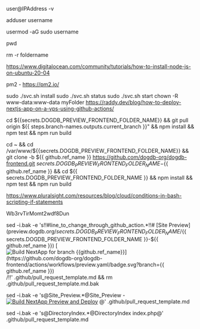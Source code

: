 user@IPAddress -v

adduser username

usermod -aG sudo username

pwd

rm -r foldername

https://www.digitalocean.com/community/tutorials/how-to-install-node-js-on-ubuntu-20-04

pm2 - https://pm2.io/

sudo ./svc.sh install
sudo ./svc.sh status
sudo ./svc.sh start
chown -R www-data:www-data myFolder
https://raddy.dev/blog/how-to-deploy-nextjs-app-on-a-vps-using-github-actions/

cd ${{secrets.DOGDB_PREVIEW_FRONTEND_FOLDER_NAME}} && git pull origin ${{ steps.branch-names.outputs.current_branch }}" && npm install && npm test && npm run build

cd ~ && cd /var/www/${{secrets.DOGDB_PREVIEW_FRONTEND_FOLDER_NAME}} && git clone -b ${{ github.ref_name }} https://github.com/dogdb-org/dogdb-frontend.git ${{ secrets.DOGDB_PREVIEW_FRONTEND_FOLDER_NAME }}-${{ github.ref_name }} && cd ${{ secrets.DOGDB_PREVIEW_FRONTEND_FOLDER_NAME }} && npm install && npm test && npm run build

https://www.pluralsight.com/resources/blog/cloud/conditions-in-bash-scripting-if-statements

Wb3rvTirMomt2wdf8Dun

sed -i.bak -e 's!!#line_to_change_through_github_action.\*!!# [Site Preview](preview.dogdb.org/${{ secrets.DOGDB_PREVIEW_FRONTEND_FOLDER_NAME }}/${{ secrets.DOGDB_PREVIEW_FRONTEND_FOLDER_NAME }}-${{ github.ref_name }}) [![Build NextApp for branch ${{github.ref_name}}](https://github.com/dogdb-org/dogdb-frontend/actions/workflows/preview.yaml/badge.svg?branch=${{ github.ref_name }})](https://github.com/dogdb-org/dogdb-frontend/actions/workflows/preview.yaml)/!!' .github/pull_request_template.md && rm .github/pull_request_template.md.bak

sed -i.bak -e 's@Site_Preview.\*@Site_Preview - [![Build NextApp Preview and Deploy](https://github.com/dogdb-org/dogdb-frontend/actions/workflows/preview.yaml/badge.svg?branch=CD-deployment&event=push)](https://github.com/dogdb-org/dogdb-frontend/actions/workflows/preview.yaml) @' .github/pull_request_template.md

sed -i.bak -e 's@DirectoryIndex.\*@DirectoryIndex index.php@' .github/pull_request_template.md
